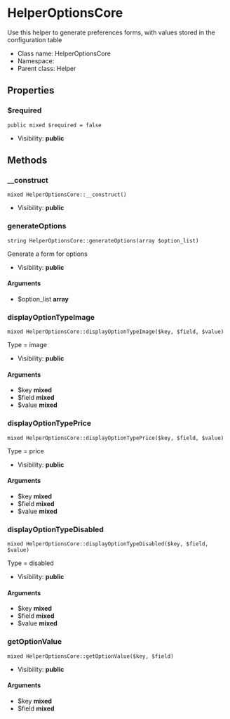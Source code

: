 HelperOptionsCore
===============

Use this helper to generate preferences forms, with values stored in the configuration table




* Class name: HelperOptionsCore
* Namespace: 
* Parent class: Helper





Properties
----------


### $required

    public mixed $required = false





* Visibility: **public**


Methods
-------


### __construct

    mixed HelperOptionsCore::__construct()





* Visibility: **public**




### generateOptions

    string HelperOptionsCore::generateOptions(array $option_list)

Generate a form for options



* Visibility: **public**


#### Arguments
* $option_list **array**



### displayOptionTypeImage

    mixed HelperOptionsCore::displayOptionTypeImage($key, $field, $value)

Type = image



* Visibility: **public**


#### Arguments
* $key **mixed**
* $field **mixed**
* $value **mixed**



### displayOptionTypePrice

    mixed HelperOptionsCore::displayOptionTypePrice($key, $field, $value)

Type = price



* Visibility: **public**


#### Arguments
* $key **mixed**
* $field **mixed**
* $value **mixed**



### displayOptionTypeDisabled

    mixed HelperOptionsCore::displayOptionTypeDisabled($key, $field, $value)

Type = disabled



* Visibility: **public**


#### Arguments
* $key **mixed**
* $field **mixed**
* $value **mixed**



### getOptionValue

    mixed HelperOptionsCore::getOptionValue($key, $field)





* Visibility: **public**


#### Arguments
* $key **mixed**
* $field **mixed**


